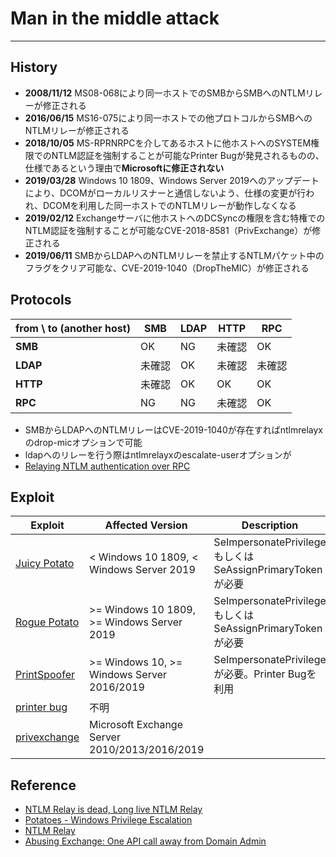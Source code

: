 # Man in the middle attack

----

## History
* **2008/11/12** MS08-068により同一ホストでのSMBからSMBへのNTLMリレーが修正される
* **2016/06/15** MS16-075により同一ホストでの他プロトコルからSMBへのNTLMリレーが修正される
* **2018/10/05** MS-RPRNRPCを介してあるホストに他ホストへのSYSTEM権限でのNTLM認証を強制することが可能なPrinter Bugが発見されるものの、仕様であるという理由で**Microsoftに修正されない**
* **2019/03/28** Windows 10 1809、Windows Server 2019へのアップデートにより、DCOMがローカルリスナーと通信しないよう、仕様の変更が行われ、DCOMを利用した同一ホストでのNTLMリレーが動作しなくなる 
* **2019/02/12** Exchangeサーバに他ホストへのDCSyncの権限を含む特権でのNTLM認証を強制することが可能なCVE-2018-8581（PrivExchange）が修正される
* **2019/06/11** SMBからLDAPへのNTLMリレーを禁止するNTLMパケット中のフラグをクリア可能な、CVE-2019-1040（DropTheMIC）が修正される

## Protocols
| from \ to (another host) | SMB    | LDAP | HTTP   | RPC    |
| ------------------------ | ------ | ---- | ------ | ------ |
| **SMB**                  | OK     | NG   | 未確認 | OK     |
| **LDAP**                 | 未確認 | OK   | 未確認 | 未確認 |
| **HTTP**                 | 未確認 | OK   | OK     | OK     |
| **RPC**                  | NG     | NG   | 未確認 | OK     |

* SMBからLDAPへのNTLMリレーはCVE-2019-1040が存在すればntlmrelayxのdrop-micオプションで可能
* ldapへのリレーを行う際はntlmrelayxのescalate-userオプションが
* [Relaying NTLM authentication over RPC](https://blog.compass-security.com/2020/05/relaying-ntlm-authentication-over-rpc/)

## Exploit

| Exploit                                                    | Affected Version                              | Description                                              |
| ---------------------------------------------------------- | --------------------------------------------- | -------------------------------------------------------- |
| [Juicy Potato](https://github.com/ohpe/juicy-potato)       | < Windows 10 1809, < Windows Server 2019      | SeImpersonatePrivilegeもしくはSeAssignPrimaryTokenが必要 |
| [Rogue Potato](https://github.com/antonioCoco/RoguePotato) | >= Windows 10 1809, >= Windows Server 2019    | SeImpersonatePrivilegeもしくはSeAssignPrimaryTokenが必要 |
| [PrintSpoofer](https://github.com/itm4n/PrintSpoofer)      | >= Windows 10, >= Windows Server 2016/2019    | SeImpersonatePrivilegeが必要。Printer Bugを利用          |
| [printer bug](https://github.com/dirkjanm/krbrelayx)       | 不明                                          |                                                          |
| [privexchange](https://github.com/dirkjanm/krbrelayx)      | Microsoft Exchange Server 2010/2013/2016/2019 |                                                          |


## Reference
* [NTLM Relay is dead, Long live NTLM Relay](https://conference.hitb.org/hitbsecconf2018dxb/materials/D2T2%20-%20NTLM%20Relay%20Is%20Dead%20Long%20Live%20NTLM%20Relay%20-%20Jianing%20Wang%20and%20Junyu%20Zhou.pdf)
* [Potatoes - Windows Privilege Escalation](https://jlajara.gitlab.io/others/2020/11/22/Potatoes_Windows_Privesc.html)
* [NTLM Relay](https://en.hackndo.com/ntlm-relay/)
* [Abusing Exchange: One API call away from Domain Admin](https://dirkjanm.io/abusing-exchange-one-api-call-away-from-domain-admin/)